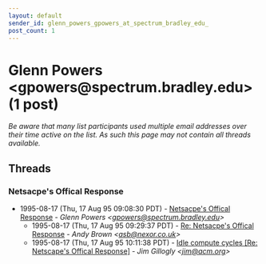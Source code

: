 ```yaml
---
layout: default
sender_id: glenn_powers_gpowers_at_spectrum_bradley_edu_
post_count: 1
---
```


# Glenn Powers <gpowers<span>@</span>spectrum.bradley.edu> (1 post)

_Be aware that many list participants used multiple email addresses over their time active on the list. As such this page may not contain all threads available._

## Threads

### Netsacpe's Offical Response
+ 1995-08-17 (Thu, 17 Aug 95 09:08:30 PDT) - [Netsacpe's Offical Response](/archive/1995/08/a6d7b71e0d60b9774e97bf46d68e451119654bfc5f3620604c8bd00dd6973d7b) - _Glenn Powers \<gpowers@spectrum.bradley.edu\>_
  + 1995-08-17 (Thu, 17 Aug 95 09:29:37 PDT) - [Re: Netsacpe's Offical Response](/archive/1995/08/eabf905bf6024209fcc7298796422ad9be66c518672a2b3cdc5ecb8285d2879d) - _Andy Brown \<asb@nexor.co.uk\>_
  + 1995-08-17 (Thu, 17 Aug 95 10:11:38 PDT) - [Idle compute cycles [Re: Netscape's Offical Response]](/archive/1995/08/bcf2dc6c811b9a5e7d2db085cbf1cdd333a440a121d6050a41e54a0f6d688dae) - _Jim Gillogly \<jim@acm.org\>_


